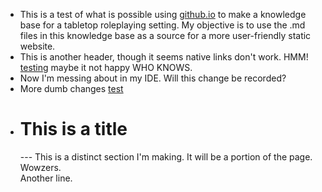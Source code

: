 - This is a test of what is possible using [github.io](https://www.github.io) to make a knowledge base for a tabletop roleplaying setting. My objective is to use the .md files in this knowledge base as a source for a more user-friendly static website.
- This is another header, though it seems native links don't work. HMM! [testing](./pages/Test-Page.md) maybe it not happy WHO KNOWS.
- Now I'm messing about in my IDE. Will this change be recorded?
- More dumb changes [test](./pages/contents.md)
- # This is a title
  --- This is a distinct section I'm making. It will be a portion of the page. Wowzers.  
  Another line.
